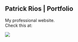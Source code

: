 ## Patrick Rios | Portfolio
My professional website.</br>
Check this at: 

![](https://ik.imagekit.io/lrjseyuxi3m/ptr-sdev_e1-gqWrWf.png)
